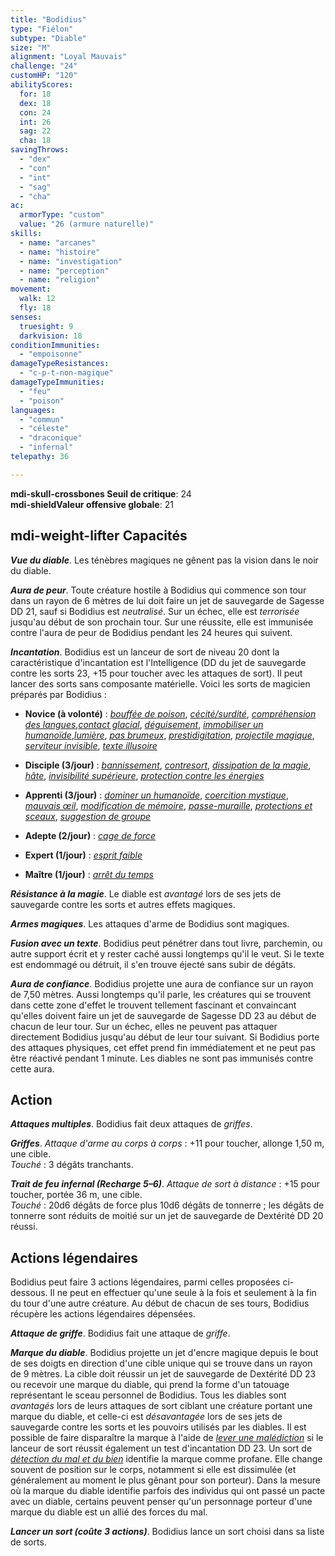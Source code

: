 ```yaml
---
title: "Bodidius"
type: "Fiélon"
subtype: "Diable"
size: "M"
alignment: "Loyal Mauvais"
challenge: "24"
customHP: "120"
abilityScores:
  for: 18
  dex: 18
  con: 24
  int: 26
  sag: 22
  cha: 18
savingThrows:
  - "dex"
  - "con"
  - "int"
  - "sag"
  - "cha"
ac:
  armorType: "custom"
  value: "26 (armure naturelle)"
skills:
  - name: "arcanes"
  - name: "histoire"
  - name: "investigation"
  - name: "perception"
  - name: "religion"
movement:
  walk: 12
  fly: 18
senses:
  truesight: 9
  darkvision: 18
conditionImmunities:
  - "empoisonne"
damageTypeResistances:
  - "c-p-t-non-magique"
damageTypeImmunities:
  - "feu"
  - "poison"
languages:
  - "commun"
  - "céleste"
  - "draconique"
  - "infernal"
telepathy: 36

---
```

**<v-icon>mdi-skull-crossbones</v-icon> Seuil de critique**: 24        
**<v-icon>mdi-shield</v-icon>Valeur offensive globale**: 21     
## <v-icon>mdi-weight-lifter</v-icon> Capacités
_**Vue du diable**_. Les ténèbres magiques ne gênent pas la vision dans le noir du diable.

_**Aura de peur**_. Toute créature hostile à Bodidius qui commence son tour dans un rayon de 6 mètres de lui doit faire un jet de sauvegarde de Sagesse DD 21, sauf si Bodidius est _neutralisé_. Sur un échec, elle est _terrorisée_ jusqu'au début de son prochain tour. Sur une réussite, elle est immunisée contre l'aura de peur de Bodidius pendant les 24 heures qui suivent.

_**Incantation**_. Bodidius est un lanceur de sort de niveau 20 dont la caractéristique d'incantation est l'Intelligence (DD du jet de sauvegarde contre les sorts 23, +15 pour toucher avec les attaques de sort). Il peut lancer des sorts sans composante matérielle. Voici les sorts de magicien préparés par Bodidius :
* **Novice (à volonté)** : [_bouffée de poison_](/grimoire/bouffee-de-poison/), [_cécité/surdité_](/grimoire/cecite-surdite/), [_compréhension des langues_](/grimoire/comprehension-des-langues/),[_contact glacial_](/grimoire/contact-glacial/), [_déguisement_](/grimoire/deguisement/), [_immobiliser un humanoïde_](/grimoire/immobiliser-un-humanoide/),[_lumière_](/grimoire/lumiere/), [_pas brumeux_](/grimoire/pas-brumeux/), [_prestidigitation_](/grimoire/prestidigitation/), [_projectile magique_](/grimoire/projectile-magique/), [_serviteur invisible_](/grimoire/serviteur-invisible/), [_texte illusoire_](/grimoire/texte-illusoire/)

* **Disciple (3/jour)** : [_bannissement_](/grimoire/bannissement/), [_contresort_](/grimoire/contresort/), [_dissipation de la magie_](/grimoire/dissipation-de-la-magie/), [_hâte_](/grimoire/hate/), [_invisibilité supérieure_](/grimoire/invisibilite-superieure/),  [_protection contre les énergies_](/grimoire/protection-contre-les-energies/)

* **Apprenti (3/jour)** : [_dominer un humanoïde_](/grimoire/dominer-un-humanoide/), [_coercition mystique_](/grimoire/coercition-mystique/), [_mauvais œil_](/grimoire/mauvais-oeil/), [_modification de mémoire_](/grimoire/modification-de-memoire/), [_passe-muraille_](/grimoire/passe-muraille/), [_protections et sceaux_](/grimoire/protections-et-sceaux/),
 [_suggestion de groupe_](/grimoire/suggestion-de-groupe/)
* **Adepte (2/jour)** : [_cage de force_](/grimoire/cage-de-force/)
* **Expert (1/jour)** : [_esprit faible_](/grimoire/esprit-faible/)
* **Maître (1/jour)** : [_arrêt du temps_](/grimoire/arret-du-temps/)

_**Résistance à la magie**_. Le diable est _avantagé_ lors de ses jets de sauvegarde contre les sorts et autres effets magiques.

_**Armes magiques**_. Les attaques d'arme de Bodidius sont magiques.

_**Fusion avec un texte**_. Bodidius peut pénétrer dans tout livre, parchemin, ou autre support écrit et y rester caché aussi longtemps qu'il le veut. Si le texte est endommagé ou détruit, il s'en trouve éjecté sans subir de dégâts.

_**Aura de confiance**_. Bodidius projette une aura de confiance sur un rayon de 7,50 mètres. Aussi longtemps qu'il parle, les créatures qui se trouvent dans cette zone d'effet le trouvent tellement fascinant et convaincant qu'elles doivent faire un jet de sauvegarde de Sagesse DD 23 au début de chacun de leur tour. Sur un échec, elles ne peuvent pas attaquer directement Bodidius jusqu'au début de leur tour suivant. Si Bodidius porte des attaques physiques, cet effet prend fin immédiatement et ne peut pas être réactivé pendant 1 minute. Les diables ne sont pas immunisés contre cette aura.

## Action
_**Attaques multiples**_. Bodidius fait deux attaques de _griffes_.

_**Griffes**_. _Attaque d'arme au corps à corps_ : +11 pour toucher, allonge 1,50 m, une cible.  
_Touché_ : 3 dégâts tranchants.

_**Trait de feu infernal (Recharge 5–6)**_. _Attaque de sort à distance_ : +15 pour toucher, portée 36 m, une cible.  
_Touché_ : 20d6 dégâts de force plus 10d6 dégâts de tonnerre ; les dégâts de tonnerre sont réduits de moitié sur un jet de sauvegarde de Dextérité DD 20 réussi.  

## Actions légendaires
Bodidius peut faire 3 actions légendaires, parmi celles proposées ci-dessous. Il ne peut en effectuer qu'une seule à la fois et seulement à la fin du tour d'une autre créature. Au début de chacun de ses tours, Bodidius récupère les actions légendaires dépensées.

_**Attaque de griffe**_. Bodidius fait une attaque de _griffe_.

_**Marque du diable**_. Bodidius projette un jet d'encre magique depuis le bout de ses doigts en direction d'une cible unique qui se trouve dans un rayon de 9 mètres. La cible doit réussir un jet de sauvegarde de Dextérité DD 23 ou recevoir une marque du diable, qui prend la forme d'un tatouage représentant le sceau personnel de Bodidius. Tous les diables sont _avantagés_ lors de leurs attaques de sort ciblant une créature portant une marque du diable, et celle-ci est _désavantagée_ lors de ses jets de sauvegarde contre les sorts et les pouvoirs utilisés par les diables. Il est possible de faire disparaître la marque à l'aide de [_lever une malédiction_](/grimoire/lever-une-malediction/) si le lanceur de sort réussit également un test d'incantation DD 23. Un sort de [_détection du mal et du bien_](/grimoire/detection-du-mal-et-du-bien/) identifie la marque comme profane. Elle change souvent de position sur le corps, notamment si elle est dissimulée (et généralement au moment le plus gênant pour son porteur). Dans la mesure où la marque du diable identifie parfois des individus qui ont passé un pacte avec un diable, certains peuvent penser qu'un personnage porteur d'une marque du diable est un allié des forces du mal.

_**Lancer un sort (coûte 3 actions)**_. Bodidius lance un sort choisi dans sa liste de sorts.
